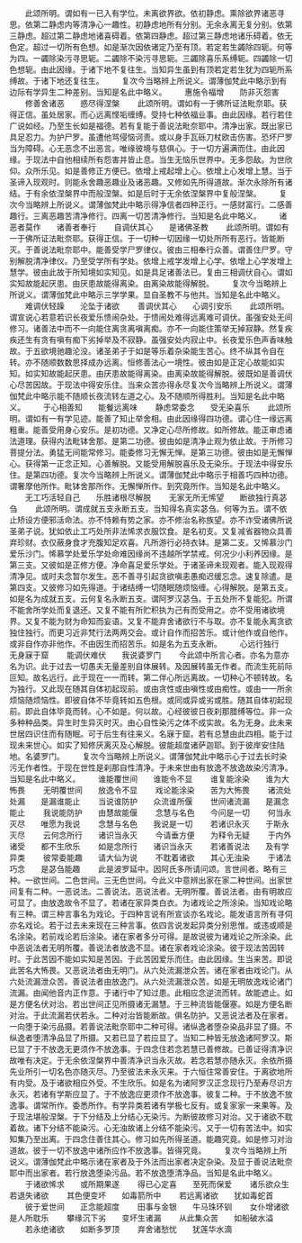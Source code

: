 <!-- { "loadSidebar": true } -->
　　此颂所明。谓如有一已入有学位。未离欲界欲。依初静虑。熏除欲界诸恶寻思。依第二静虑内等清净心一趣性。初静虑地所有分别。无余永离无复分别。依第三静虑。超过第二静虑地诸喜碍着。依第四静虑。超过第三静虑地诸乐碍着。依无色定。超过一切所有色想。如是渐次因依诸定乃至有顶。若定若生蠲除四轭。何等为四。一蠲除染污寻思轭。二蠲除不染污寻思轭。三蠲除喜乐系缚轭。四蠲除一切色想轭。由此因缘。于诸下地不复往生。当知异生虽到有顶若定若生犹为四轭所系缚故。于诸下地还复往生。
　　复次今当略辨上所说义。谓薄伽梵此中略示到有边际有学异生二种差别。当知是名此中略义。
　　惠施令福增　　防非灭怨害
　　修善舍诸恶　　惑尽得涅槃
　　此颂所明。谓如有一于佛所证法毗奈耶。获得正信。虽处居家。而心远离悭垢缠缚。受持七种依福业事。由此因缘。若行若住广说如经。乃至生长如是福德。若有复能于善说法毗奈耶中。清净出家。既出家已具足忍力。为护尸罗。虽遭他骂侵恼诃责。或以身手瓦砾刀杖欧击伤害。恐坏尸罗当为障碍。心无恶念不出恶言。唯缘彼境与慈俱心。于一切方遍满而住。由此因缘。于现法中自他相续所有怨害并皆止息。当生无恼乐世界中。无多怨敌。为世欣仰。众所乐见。如是善修正方便已。依增上戒起增上心。依增上心发增上慧。当于圣谛入现观时。则能永舍趣恶趣业及诸恶趣。又修如先所得道故。渐次永除所有诸结。于有余依涅槃界中而般涅槃。如是后时于无余依涅槃界中复般涅槃。
　　复次今当略辨上所说义。谓薄伽梵此中略示得净信者四种正行。一感财富行。二感善趣行。三离恶趣苦清净修行。四离一切苦清净修行。当知是名此中略义。
　　诸恶者莫作　　诸善者奉行
　　自调伏其心　　是诸佛圣教
　　此颂所明。谓如有一于佛所证法毗奈耶。获得正信。于一切种一切因缘一切处所所有恶行。皆能断灭。于善说法毗奈耶中。能善受学尸罗律仪。彼由三相奉行众善。谓善住尸罗。守别解脱清净律仪。乃至受学所有学处。依增上戒学发增上心学。依增上心学发增上慧学。彼由此故于所知境如实知见。如是具足诸善法已。复由三相调伏自心。谓如实知故能起厌患。由厌患故能得离染。由离染故能得解脱。
　　复次今当略辨上所说义。谓薄伽梵此中略示三学学果。显自圣教不与他共。当知是名此中略义。
　　难调伏轻躁　　沦坠于诸欲
　　善调伏其心　　心调引安乐
　　此颂所明。谓宣说心若意若识长夜爱乐愦闹杂处。于愦闹处难得远离难可调伏。虽强安处无间修习。诸善法中而不一向能住离贪离嗔离痴。亦不一向能住策举无掉寂静。然复疾疾还生有贪有嗔有痴下劣掉举及不寂静。虽强安处内寂止中。长夜爱乐色声香味触故。于五欲境驰趣沦没。诸圣弟子于如是等乐着杂染能生苦心。终不纵其令自在转。亦不随顺数数思择成办远离。恒修善法心一境性。彼由如是正定心故能如实知。如实知故能起厌患。由厌患故能得离染。由离染故能得解脱。彼既如是善调伏心尽苦因故。于现法中得安乐住。当来众苦亦得永尽复次今当略辨上所说义。谓薄伽梵此中略示能不随顺长夜流转左道之心。及不随顺所得胜利。当知是名此中略义。
　　于心相善知　　能餐远离味
　　静虑常委念　　受无染喜乐
　　此颂所明。谓如有一有学见迹。能善了知止举舍相。由此因缘得四功德。谓心住一缘远离粗重。能善受用身心安乐。是初功德。又净定心尽所修故。如所修故。能正审虑诸法道理。获得内法毗钵舍那。是第二功德。彼由如是清净止观为依止故。于所修习菩提分法。勇猛无间能常修习。能委修习无懈无惮。是第三功德。彼由如是无懈惮心。获得第一正念正知。心善解脱。又能受用解脱喜乐及无染乐。于现法中得安乐住。是第四功德。复次今当略辨上所说义。谓薄伽梵此中略示于相善巧四种功德。谓奢摩他所作。毗钵舍那所作。无懈惮所作。到究竟所作。当知是名此中略义。
　　无工巧活轻自己　　乐胜诸根尽解脱
　　无家无所无悕望　　断欲独行真苾刍
　　此颂所明。谓成就五支永断五支。当知得名真实苾刍。何等为五。谓不依止矫设方便邪活命法。亦不恃赖有势之家。亦不修治名称族望。亦不诈受诸佛所说圣弟子说。犹如依止工巧处所非法悕求衣服饮食。是名初支。又复减省器物众具善弃珍财。衣仅蔽身食才充腹知足欢喜。凡所游行必持衣钵。是第二支。又悕慕沙门爱乐沙门。悕慕学处爱乐学处命难因缘尚不违越所学禁戒。何况少小利养因缘。是第三支。又彼如是正修方便。净命喜足爱乐学处。于诸圣谛未现观者。能入现观得清净见。或时夫念暂尔发生。恶不善寻引起贪欲嗔恚愚痴迟缓忘念。速复除遣。是第四支。又彼修习如先得道。于诸结缚一切随眠随烦恼缠。心得解脱。是第五支。如是名为成就五支。云何复名永断五支。谓阿罗汉苾刍。于五处所不复能犯。所谓不能舍所学处而复退还。又复不能有所贮积执为己有而受用之。亦不受用诸欲境界。又复不能为财为命知而妄语。又复不能弃舍诸欲行不与取。亦不复能永离贪欲独住独行。而更习近非梵行法两两交会。或计自作而招苦乐。或计他作或自他作。或非自作亦非他作。不由因生而招苦乐。如是名为五支永断。
　　心远行独行　　无身寐于窟
　　能调伏难伏　　我说婆罗门
　　今此颂中所言心者。亦名为意亦名为识。此于过去一切愚夫无量差别自体展转。及因展转虽无作者。而流生死前际叵知。故名远行。此于现在一一而转。第二伴心所远离故。一切种心不顿转故。名为独行。又此现在随其自体初起现前。或由贪性或由嗔性或由痴性。或由一一所余烦恼随烦恼性。即彼自体不毕竟转如五色根。或同或异或劣或胜。随其自体初起现前。即此自体毕竟而转。心不如是。何以故。心经彼彼日夜刹那腊缚等位。非一众多种种品类。异生时生异灭时灭。由心自性染污之体不成实故。名为无身。此未来世居四识住而有随眠。可于后生有往来义。名寐于窟。若有总慧由此四相。能于过现未来世心。如实了知修厌离灭及心解脱。彼能超度诸萨迦耶。到于彼岸安住陆地。名婆罗门。
　　复次今当略辨上所说义。谓薄伽梵此中略示心于过去长时染污无作者性。于现在世性是刹那自性清净。于未来世由有放逸不放逸故染污清净。当知是名此中略义。
　　谁能覆世间　　谁能令不显
　　谁复能涂染　　谁为大怖畏
　　无明覆世间　　放逸令不显
　　戏论能涂染　　苦为大怖畏
　　诸流处处漏　　是漏谁能止
　　当说谁防护　　众流谁所偃
　　世间诸流漏　　是漏念能止
　　我说能防护　　由慧故能偃
　　念慧与名色　　今问是一切
　　何当永灭尽　　唯愿为我说
　　念慧与名色　　我说是一切
　　若诸识永灭　　于斯永灭尽
　　云何念所行　　诸识当永灭
　　今请垂方便　　为释令无疑
　　于内外诸受　　都不生欣乐
　　如是念所行　　诸识当永灭
　　若诸善说法　　及有学异类
　　彼常委能趣　　请大仙为说
　　不耽着诸欲　　其心无浊染
　　于诸法巧念　　是苾刍能趣
　　此是波罗延中。因阿氏多所请问颂。言世间者。略有三种。一欲世间。二色世间。三无色世间。今此义中意辨出家在家二种世间。出家世间复有二种。一恶说法。二善说法。恶说法者。无明所覆。善说法者。由有明故应可显了。由放逸故令不显了。若诸在家异类白衣。为诸戏论之所涂染。当知戏论略有三种。谓三种言事名为戏论。于四种言说有所宣谈亦名戏论。能发语言所有寻伺亦名戏论。若于过去未来现在三种言事。依四言说发起异类分别思惟。或违或顺是名涂染。若前戏论若后涂染。诸在家者多分可得。是故说彼为诸戏论之所涂染。此中恶说法者无明所覆。善说法者放逸不显。诸在家者戏论涂染。彼于现法苦因转时。于此苦因不能如实知是苦因。于此苦因爱乐而住。由此因缘。生当来苦。即说此苦名大怖畏。又恶说法者由无明门。从六处流漏泄众苦。诸在家者由戏论门。从六处流漏泄众苦。善说法者由放逸门。从六处流漏泄众苦。如是无明放逸戏论诸门流漏。由闻他音内正作意。于诸行中了知过患。此相应念逆流而转。故能遮止。如是方便名伏对治。若出世间正见所摄诸无漏慧。于三种流皆能偃塞。如是方便名断对治。于此流漏若伏若永。二种对治皆能断故。俱名防护。又恶说法者及在家者。一向堕于染污品摄。若善说法毗奈耶中二种可得。诸纵逸者堕杂染品非显了摄。不纵逸者堕清净品显了所摄。又若已显了若应显了。当知二种皆无放逸诸阿罗汉。斯已显了于不放逸无更须作不放逸事。于四念住若念若慧已善修故。已善证得清净识故唯有决定。于无余依涅槃界中善清净识当永灭故。若念若慧亦随永灭。余依所摄先业所引一切名色亦随灭尽。乃至彼法未永灭来。于六恒住常善安住。于离欲地所有内受。及于诸欲相应外受。不生欣乐。如是名为诸阿罗汉正念现行乃至寿尽识方永灭。若诸有学斯应显了。于不放逸应更须作不放逸事。彼复二种。于不放逸不放逸事。谓常所作。委悉所作。有学异类若诸有学极七反有。或复家家一来果等。及于现法堪般涅槃。于下分结及上分结心无染污。为断彼故修习对治。又于诸欲不耽着故。诸下分结不能染污。心无浊故诸上分结不能染污。又于一切有苦法中。如实知集乃至出离。于四念住善住其心。修习如先所得圣道。能趣究竟。如是修习对治道故。彼于一切不放逸中诸所应作不放逸事。皆得究竟。
　　复次今当略辨上所说义。谓薄伽梵此中略示诸在家者及于外法而出家者决定杂染。及显于善说法毗奈耶中而出家者。若行放逸堕染污品。若不放逸堕清净品。当知是名此中略义。
　　于诸欲悕求　　或所期果遂
　　得已心定喜　　至死而保爱
　　诸乐欲众生　　若退失诸欲
　　其色便变坏　　如毒箭所中
　　若远离诸欲　　犹如毒蛇首
　　彼于爱世间　　正念能超度
　　田事与金银　　牛马珠环钏
　　女仆增诸欲　　是人所耽乐
　　攀缘沉下劣　　变坏生诸漏
　　从此集众苦　　如船破水溢
　　若永绝诸欲　　如断多罗顶
　　弃舍诸愁忧　　犹莲华水滴
